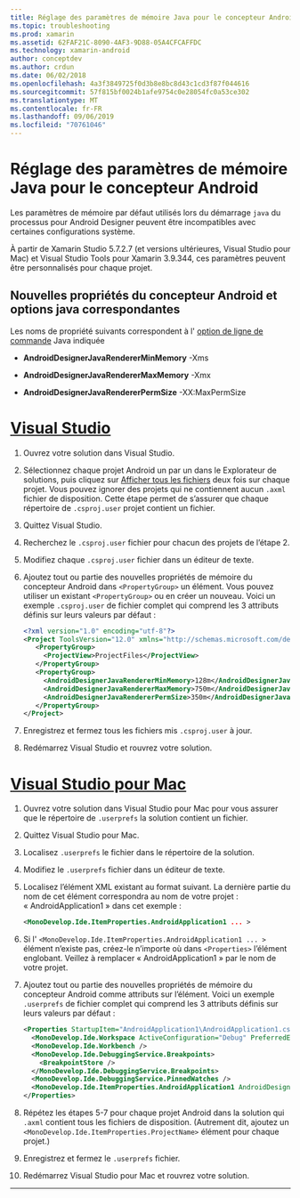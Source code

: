 ```yaml
---
title: Réglage des paramètres de mémoire Java pour le concepteur Android
ms.topic: troubleshooting
ms.prod: xamarin
ms.assetid: 62FAF21C-8090-4AF3-9D88-05A4CFCAFFDC
ms.technology: xamarin-android
author: conceptdev
ms.author: crdun
ms.date: 06/02/2018
ms.openlocfilehash: 4a3f3849725f0d3b8e8bc8d43c1cd3f87f044616
ms.sourcegitcommit: 57f815bf0024b1afe9754c0e28054fc0a53ce302
ms.translationtype: MT
ms.contentlocale: fr-FR
ms.lasthandoff: 09/06/2019
ms.locfileid: "70761046"
---
```

# <a name="adjusting-java-memory-parameters-for-the-android-designer"></a>Réglage des paramètres de mémoire Java pour le concepteur Android

Les paramètres de mémoire par défaut utilisés lors du démarrage `java` du processus pour Android Designer peuvent être incompatibles avec certaines configurations système.

À partir de Xamarin Studio 5.7.2.7 (et versions ultérieures, Visual Studio pour Mac) et Visual Studio Tools pour Xamarin 3.9.344, ces paramètres peuvent être personnalisés pour chaque projet.

## <a name="new-android-designer-properties-and-corresponding-java-options"></a>Nouvelles propriétés du concepteur Android et options java correspondantes

Les noms de propriété suivants correspondent à l' [option de ligne de commande](http://docs.oracle.com/javase/7/docs/technotes/tools/windows/java.html) Java indiquée

- **AndroidDesignerJavaRendererMinMemory** -Xms

- **AndroidDesignerJavaRendererMaxMemory** -Xmx

- **AndroidDesignerJavaRendererPermSize** -XX:MaxPermSize

# <a name="visual-studiotabwindows"></a>[Visual Studio](#tab/windows)

1. Ouvrez votre solution dans Visual Studio.

2. Sélectionnez chaque projet Android un par un dans le Explorateur de solutions, puis cliquez sur [Afficher tous les fichiers](https://docs.microsoft.com/previous-versions/visualstudio/visual-studio-2008/4afxey9h(v=vs.90)) deux fois sur chaque projet. Vous pouvez ignorer des projets qui ne contiennent aucun `.axml` fichier de disposition. Cette étape permet de s’assurer que chaque répertoire de `.csproj.user` projet contient un fichier.

3. Quittez Visual Studio.

4. Recherchez le `.csproj.user` fichier pour chacun des projets de l’étape 2.

5. Modifiez chaque `.csproj.user` fichier dans un éditeur de texte.

6. Ajoutez tout ou partie des nouvelles propriétés de mémoire du concepteur Android dans `<PropertyGroup>` un élément. Vous pouvez utiliser un existant `<PropertyGroup>` ou en créer un nouveau. Voici un exemple `.csproj.user` de fichier complet qui comprend les 3 attributs définis sur leurs valeurs par défaut :

    ```xml
    <?xml version="1.0" encoding="utf-8"?>
    <Project ToolsVersion="12.0" xmlns="http://schemas.microsoft.com/developer/msbuild/2003">
       <PropertyGroup>
         <ProjectView>ProjectFiles</ProjectView>
       </PropertyGroup>
       <PropertyGroup>
         <AndroidDesignerJavaRendererMinMemory>128m</AndroidDesignerJavaRendererMinMemory>
         <AndroidDesignerJavaRendererMaxMemory>750m</AndroidDesignerJavaRendererMaxMemory>
         <AndroidDesignerJavaRendererPermSize>350m</AndroidDesignerJavaRendererPermSize>
       </PropertyGroup>
    </Project>
    ```

7. Enregistrez et fermez tous les fichiers mis `.csproj.user` à jour.

8. Redémarrez Visual Studio et rouvrez votre solution.

# <a name="visual-studio-for-mactabmacos"></a>[Visual Studio pour Mac](#tab/macos)

1. Ouvrez votre solution dans Visual Studio pour Mac pour vous assurer que le répertoire de `.userprefs` la solution contient un fichier.

2. Quittez Visual Studio pour Mac.

3. Localisez `.userprefs` le fichier dans le répertoire de la solution.

4. Modifiez le `.userprefs` fichier dans un éditeur de texte.

5. Localisez l’élément XML existant au format suivant. La dernière partie du nom de cet élément correspondra au nom de votre projet : « AndroidApplication1 » dans cet exemple :

    ```xml
    <MonoDevelop.Ide.ItemProperties.AndroidApplication1 ... >
    ```

6. Si l' `<MonoDevelop.Ide.ItemProperties.AndroidApplication1 ... >` élément n’existe pas, créez-le n’importe où dans `<Properties>` l’élément englobant. Veillez à remplacer « AndroidApplication1 » par le nom de votre projet.

7. Ajoutez tout ou partie des nouvelles propriétés de mémoire du concepteur Android comme attributs sur l’élément. Voici un exemple `.userprefs` de fichier complet qui comprend les 3 attributs définis sur leurs valeurs par défaut :

    ```xml
    <Properties StartupItem="AndroidApplication1\AndroidApplication1.csproj">
      <MonoDevelop.Ide.Workspace ActiveConfiguration="Debug" PreferredExecutionTarget="Android.SelectDevice" />
      <MonoDevelop.Ide.Workbench />
      <MonoDevelop.Ide.DebuggingService.Breakpoints>
        <BreakpointStore />
      </MonoDevelop.Ide.DebuggingService.Breakpoints>
      <MonoDevelop.Ide.DebuggingService.PinnedWatches />
      <MonoDevelop.Ide.ItemProperties.AndroidApplication1 AndroidDesignerJavaRendererMinMemory="128m" AndroidDesignerJavaRendererMaxMemory="750m" AndroidDesignerJavaRendererPermSize="350m" />
    </Properties>
    ```

8. Répétez les étapes 5-7 pour chaque projet Android dans la solution qui `.axml` contient tous les fichiers de disposition. (Autrement dit, ajoutez un `<MonoDevelop.Ide.ItemProperties.ProjectName>` élément pour chaque projet.)

9. Enregistrez et fermez le `.userprefs` fichier.

10. Redémarrez Visual Studio pour Mac et rouvrez votre solution.

-----
